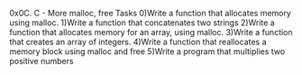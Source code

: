 0x0C. C - More malloc, free
Tasks
0)Write a function that allocates memory using malloc.
1)Write a function that concatenates two strings
2)Write a function that allocates memory for an array, using malloc.
3)Write a function that creates an array of integers.
4)Write a function that reallocates a memory block using malloc and free
5)Write a program that multiplies two positive numbers
